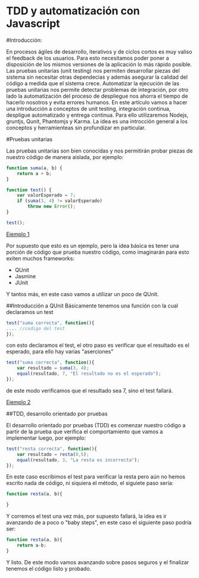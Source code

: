 TDD y automatización con Javascript
===================================

#Introducción:

 En procesos ágiles de desarrollo, iterativos y de ciclos cortos es muy valiso el feedback de los usuarios. Para esto necesitamos poder poner a disposición de los mismos versiones de la aplicación lo más rápido posible.
 Las pruebas unitarias (unit testing) nos permiten desarrollar piezas del sistema sin necesitar otras dependecias y además asegurar la calidad del código a medida que el sistema crece.
 Automatizar la ejecución de las pruebas unitarias nos permite detectar problemas de integración, por otro lado la automatización del proceso de despliegue nos ahorra el tiempo de hacerlo nosotros y evita errores humanos.
 En este artículo vamos a hacer una introducción a conceptos de unit testing, integración continua, despligue automatizado y entrega continua.
 Para ello utilizaremos Nodejs, gruntjs, Qunit, Phantomjs y Karma.
 La idea es una introcción general a los conceptos y herramienteas sin profundizar en particular.

#Pruebas unitarias
 
 Las pruebas unitarias son bien conocidas y nos permitirán probar piezas de nuestro código de manera aislada, por ejemplo:
 
```javascript
function suma(a, b) {
	return a + b;
}

function test() {
	var valorEsperado = 7;
	if (suma(3, 4) != valorEsperado)
		throw new Error();
}

test();
```

[Ejemplo 1](http://algo.com)

Por supuesto que esto es un ejemplo, pero la idea básica es tener una porción de código que prueba nuestro código, como imaginarán para esto exiten muchos frameworks:

<ul>
<li>QUnit</li>
<li>Jasmine</li>
<li>JUnit</li>
</ul>

Y tantos más, en este caso vamos a utilizar un poco de QUnit.

##Introducción a QUnit
Básicamente tenemos una función con la cual declaramos un test

```javascript
test("suma correcta", function(){
.... //codigo del test
});
```
con esto declaramos el test, el otro paso es verificar que el resultado es el esperado, para ello hay varias "aserciones"

```javascript
test("suma correcta", function(){
    var resultado = suma(3, 4);
    equal(resultado, 7, "El resultado no es el esperado");
});
```
de este modo verificamos que el resultado sea 7, sino el test fallará.

[Ejemplo 2](http://algo.com)

##TDD, desarrollo orientado por pruebas

El desarrollo orientado por pruebas (TDD) es comenzar nuestro código a partir de la prueba que verifica el comportamiento que vamos a implementar luego, por ejemplo:

```javascript
test("resta correcta", function(){
	var resultado = resta(8,5);
	equal(resultado, 3, "La resta es incorrecta");
});
```

En este caso escribimos el test para verificar la resta pero aún no hemos escrito nada de código, ni siquiera el método, el siguiete paso sería:

```javascript
function resta(a, b){

}
```

Y corremos el test una vez más, por supuesto fallará, la idea es ir avanzando de a poco o "baby steps", en este caso el siguiente paso podría ser:

```javascript
function resta(a, b){
	return a-b;
}
```

Y listo. De este modo vamos avanzando sobre pasos seguros y el finalizar tenemos el código listo y probado.


